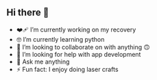 ## Hi there 👋
- ❤️‍🩹 I’m currently working on my recovery
- 🤓 I’m currently learning python
- 👯 I’m looking to collaborate on with anything 🙃
- 🤔 I’m looking for help with app development
- 💬 Ask me anything 
- ⚡ Fun fact: I enjoy doing laser crafts

<!--
**gabbiem04/gabbiem04** is a ✨ _special_ ✨ repository because its `README.md` (this file) appears on your GitHub profile.

Here are some ideas to get you started:

- 🔭 I’m currently working on ...
- 🌱 I’m currently learning ...
- 👯 I’m looking to collaborate on ...
- 🤔 I’m looking for help with ...
- 💬 Ask me about ...
- 📫 How to reach me: ...
- 😄 Pronouns: ...
- ⚡ Fun fact: ...
-->
